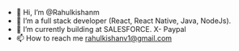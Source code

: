 - 👋 Hi, I’m @Rahulkishanm
- 👀 I’m a full stack developer (React, React Native, Java, NodeJs). 
- 🌱 I’m currently building at SALESFORCE. X- Paypal
- 📫 How to reach me rahulkishanv1@gmail.com

<!---
Rahulkishanm/Rahulkishanm is a ✨ special ✨ repository because its `README.md` (this file) appears on your GitHub profile.
You can click the Preview link to take a look at your changes.
--->
